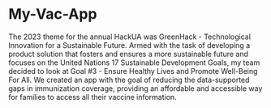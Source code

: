 # My-Vac-App

The 2023 theme for the annual HackUA was GreenHack - Technological Innovation for a Sustainable Future. Armed with the task of developing a product solution that fosters and ensures a more sustainable future and focuses on the United Nations 17 Sustainable Development Goals, my team decided to look at Goal #3 - Ensure Healthy Lives and Promote Well-Being For All. We created an app with the goal of reducing the data-supported gaps in immunization coverage, providing an affordable and accessible way for families to access all their vaccine information.
